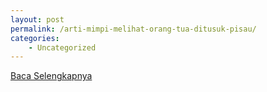 ```yaml
---
layout: post
permalink: /arti-mimpi-melihat-orang-tua-ditusuk-pisau/
categories:
    - Uncategorized
---
```


[Baca Selengkapnya](/07)